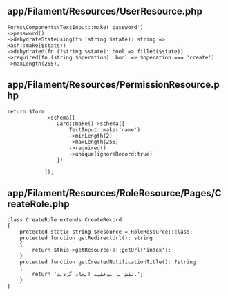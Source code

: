 ## app/Filament/Resources/UserResource.php
```
Forms\Components\TextInput::make('password')
->password()
->dehydrateStateUsing(fn (string $state): string => Hash::make($state))
->dehydrated(fn (?string $state): bool => filled($state))
->required(fn (string $operation): bool => $operation === 'create')
->maxLength(255),
```
## app/Filament/Resources/PermissionResource.php
```
return $form
            ->schema([
                Card::make()->schema([
                    TextInput::make('name')
                    ->minLength(2)
                    ->maxLength(255)
                    ->required()
                    ->unique(ignoreRecord:true)
                ])

            ]);
```
## app/Filament/Resources/RoleResource/Pages/CreateRole.php
```
class CreateRole extends CreateRecord
{
    protected static string $resource = RoleResource::class;
    protected function getRedirectUrl(): string
    {
        return $this->getResource()::getUrl('index');
    }
    protected function getCreatedNotificationTitle(): ?string
    {
        return 'نقش با موفقیت ایجاد گردید.';
    }
}
```
